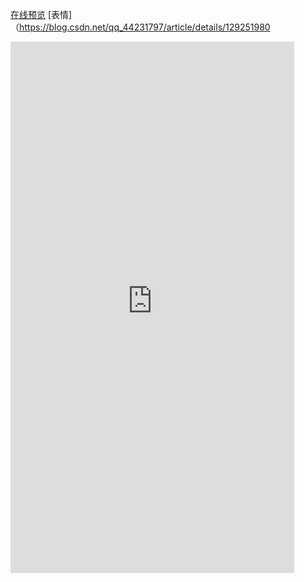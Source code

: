 <!-- https://www.peterjxl.com/Git/GitHub-Profile-Beautify/#%E5%A6%82%E4%BD%95%E5%AE%9A%E5%88%B6 -->

<!-- https://metrics.lecoq.io/embed -->

[在线预览](https://metrics.lecoq.io/embed)
[表情]（https://blog.csdn.net/qq_44231797/article/details/129251980
 <iframe  
 height=850 
 width=90% 
 src="http://mctool.wangmingchang.com/index/jspay/dashang"  
 frameborder=0  
 allowfullscreen>
 </iframe>
